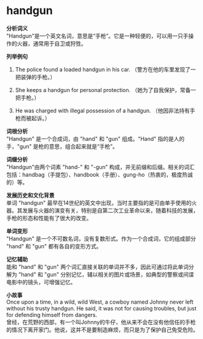 # handgun

**分析词义**  
"Handgun"是一个英文名词，意思是“手枪”。它是一种轻便的，可以用一只手操作的火器，通常用于自卫或狩狌。

  

**列举例句**

  

1.  The police found a loaded handgun in his car. （警方在他的车里发现了一把装弹的手枪。）
    
      
    
2.  She keeps a handgun for personal protection. （她为了自我保护，常备一把手枪。）
    
      
    
3.  He was charged with illegal possession of a handgun. （他因非法持有手枪而被起诉。）
    
      
    

  

**词根分析**  
"Handgun" 是一个合成词，由 "hand" 和 "gun" 组成。"Hand" 指的是人的手，"gun" 是枪的意思，组合起来就是“手枪”。

  

**词缀分析**  
"Handgun"由两个词素 "hand-" 和 "-gun" 构成，并无前缀和后缀。相关的词汇包括：handbag（手提包）、handbook（手册）、gung-ho（热衷的，极度热诚的）等。

  

**发展历史和文化背景**  
单词 "handgun" 最早在14世纪的英文中出现，当时主要指的是可由单手使用的火器。其发展与火器的演变有关，特别是自第二次工业革命以来，随着科技的发展，手枪的形态和性能有了很大的改变。

  

**单词变形**  
"Handgun" 是一个不可数名词，没有复数形式。作为一个合成词，它的组成部分 "hand" 和 "gun" 都有各自的变形方式。

  

**记忆辅助**  
能和 "hand" 和 "gun" 两个词汇直接关联的单词并不多，因此可通过将此单词分解为 "hand" 和 "gun" 分别记忆，辅以相关的图片或场景，如典型的警察或间谍电影中的镜头，可增强记忆。

  

**小故事**  
Once upon a time, in a wild, wild West, a cowboy named Johnny never left without his trusty handgun. He said, it was not for causing troubles, but just for defending himself from dangers.  
曾经，在荒野的西部，有一个叫Johnny的牛仔，他从来不会在没有他信任的手枪的情况下离开家门。他说，这并不是要制造麻烦，而只是为了保护自己免受危险。
